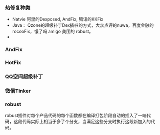 ### 热修复种类

* Natvie 阿里的Dexposed, AndFix, 腾讯的KKFix
* Java： Qzone的超级补丁Dex插桩的方式，大众点评的nuwa，百度金融的rocooFix，饿了吗 amigo 美团的 robust。
* 
### AndFix

### HotFix

### QQ空间超级补丁

### 微信Tinker

### robust

robust插件对每个产品代码的每个函数都在编译打包阶段自动的插入了一端代码，这段代码实际上相当于多了个分支，当满足这些分支时执行这段新加入的代码。

